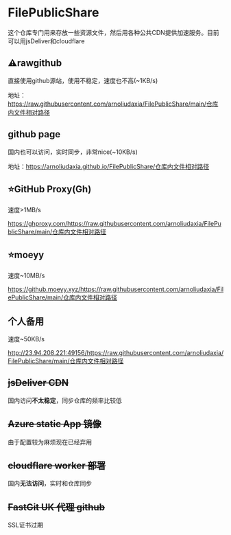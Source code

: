 # FilePublicShare

这个仓库专门用来存放一些资源文件，然后用各种公共CDN提供加速服务。目前可以用jsDeliver和cloudflare

## ⚠️rawgithub 

直接使用github源站，使用不稳定，速度也不高(~1KB/s)

地址：https://raw.githubusercontent.com/arnoliudaxia/FilePublicShare/main/仓库内文件相对路径

## github page

国内也可以访问，实时同步，非常nice(~10KB/s)

地址：https://arnoliudaxia.github.io/FilePublicShare/仓库内文件相对路径


## :star:GitHub Proxy(Gh)

速度>1MB/s

https://ghproxy.com/https://raw.githubusercontent.com/arnoliudaxia/FilePublicShare/main/仓库内文件相对路径

## :star:moeyy

速度~10MB/s

https://github.moeyy.xyz/https://raw.githubusercontent.com/arnoliudaxia/FilePublicShare/main/仓库内文件相对路径


## 个人备用

速度~50KB/s

http://23.94.208.221:49156/https://raw.githubusercontent.com/arnoliudaxia/FilePublicShare/main/仓库内文件相对路径

## ~~jsDeliver CDN~~

国内访问**不太稳定**，同步仓库的频率比较低

## ~~Azure static App 镜像~~

由于配置较为麻烦现在已经弃用

## ~~cloudflare worker 部署~~

国内**无法访问**，实时和仓库同步

## ~~FastGit UK 代理 github~~

SSL证书过期

